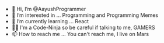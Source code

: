 - 👋 Hi, I’m @AayushProgrammer
- 👀 I’m interested in ... Programming and Programming Memes
- 🌱 I’m currently learning ... React
- 🐱‍👤 I'm a Code-Ninja so be careful if talking to me, GAMERS
- 📫 How to reach me ... You can't reach me, I live on Mars

